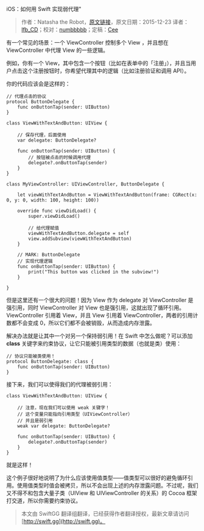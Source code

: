 iOS：如何用 Swift 实现弱代理"

> 作者：Natasha the Robot，[原文链接](https://www.natashatherobot.com/ios-weak-delegates-swift/)，原文日期：2015-12-23
> 译者：[lfb_CD](http://weibo.com/lfbWb)；校对：[numbbbbb](http://numbbbbb.com/)；定稿：[Cee](https://github.com/Cee)
  











有一个常见的场景：一个 ViewController 控制多个 View ，并且想在 ViewController 中代理 View 的一些逻辑。

例如，你有一个 View，其中包含一个按钮（比如在表单中的「注册」），并且当用户点击这个注册按钮时，你希望代理其中的逻辑（比如注册验证和调用 API）。


你的代码应该会是这样的：

    
    // 代理点击的协议
    protocol ButtonDelegate {
        func onButtonTap(sender: UIButton)
    }
    
    class ViewWithTextAndButton: UIView {
    
        // 保存代理，后面使用
        var delegate: ButtonDelegate?
    
        func onButtonTap(sender: UIButton) {
            // 按钮被点击的时候调用代理
            delegate?.onButtonTap(sender)
        }
    }
    
    class MyViewController: UIViewController, ButtonDelegate {
    
        let viewWithTextAndButton = ViewWithTextAndButton(frame: CGRect(x: 0, y: 0, width: 100, height: 100))
    
        override func viewDidLoad() {
            super.viewDidLoad()
    
            // 给代理赋值
            viewWithTextAndButton.delegate = self
            view.addSubview(viewWithTextAndButton)
        }
    
        // MARK: ButtonDelegate
        // 实现代理逻辑
        func onButtonTap(sender: UIButton) {
            print("This button was clicked in the subview!")
        }
    
    }



但是这里还有一个很大的问题！因为 View 作为 delegate 对 ViewController 是强引用，同时 ViewController 对 View 也是强引用，这就出现了循环引用。ViewController 引用着 View，并且 View 引用着 ViewController，两者的引用计数都不会变成 0，所以它们都不会被销毁，从而造成内存泄露。

解决办法就是让其中一个对另一个保持弱引用！在 Swift 中怎么做呢？可以添加 **class** 关键字来约束协议，让它只能被引用类型的数据（也就是类）使用：

    
    // 协议只能被类使用！
    protocol ButtonDelegate: class {
        func onButtonTap(sender: UIButton)
    }

接下来，我们可以使得我们的代理被弱引用：

    
    class ViewWithTextAndButton: UIView {
    
        // 注意，现在我们可以使用 weak 关键字！
        // 这个变量只能指向引用类型（UIViewController）
        // 并且是弱引用
        weak var delegate: ButtonDelegate?
    
        func onButtonTap(sender: UIButton) {
            delegate?.onButtonTap(sender)
        }
    }

就是这样！

这个例子很好地说明了为什么应该使用值类型——值类型可以很好的避免循环引用。使用值类型时值会被拷贝，所以不会出现上述的内存泄露问题。不过呢，我们又不得不和包含大量子类（UIView 和 UIViewController 的关系）的 Cocoa 框架打交道，所以你需要约束协议。
> 本文由 SwiftGG 翻译组翻译，已经获得作者翻译授权，最新文章请访问 [http://swift.gg](http://swift.gg)。